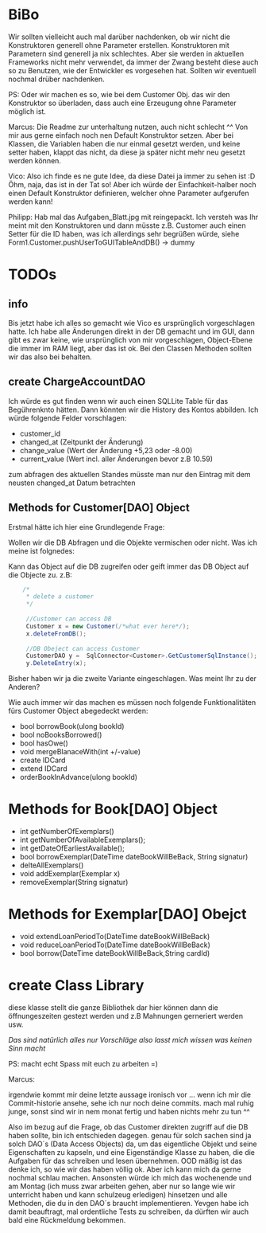 BiBo
====
Wir sollten vielleicht auch mal darüber nachdenken, ob wir nicht die Konstruktoren generell ohne Parameter erstellen.
Konstruktoren mit Parametern sind generell ja nix schlechtes. Aber sie werden in aktuellen Frameworks nicht mehr verwendet,
da immer der Zwang besteht diese auch so zu Benutzen, wie der Entwickler es vorgesehen hat.
Sollten wir eventuell nochmal drüber nachdenken.

PS: Oder wir machen es so, wie bei dem Customer Obj. das wir den Konstruktor so überladen, dass auch eine Erzeugung ohne
Parameter möglich ist.

Marcus:
Die Readme zur unterhaltung nutzen, auch nicht schlecht ^^
Von mir aus gerne einfach noch nen Default Konstruktor setzen. Aber bei Klassen, die Variablen haben die nur einmal gesetzt 
werden, und keine setter haben, klappt das nicht, da diese ja später nicht mehr neu gesetzt werden können.

Vico:
Also ich finde es ne gute Idee, da diese Datei ja immer zu sehen ist :D
Öhm, naja, das ist in der Tat so!
Aber ich würde der Einfachkeit-halber noch einen Default Konstruktor definieren, welcher ohne Parameter aufgerufen werden kann!

Philipp: Hab mal das Aufgaben_Blatt.jpg mit reingepackt. Ich versteh was Ihr meint mit den Konstruktoren und dann müsste z.B.
Customer auch einen Setter für die ID haben, was ich allerdings sehr begrüßen würde, siehe Form1.Customer.pushUserToGUITableAndDB() -> dummy

TODOs
=====

info
----
Bis jetzt habe ich alles so gemacht wie Vico es ursprünglich vorgeschlagen hatte. Ich habe alle Änderungen direkt in der DB gemacht und im GUI, dann gibt es zwar keine, wie ursprünglich von mir vorgeschlagen, Object-Ebene die immer im RAM liegt, aber das ist ok. Bei den Classen Methoden sollten wir das also bei behalten.

create ChargeAccountDAO
-----------------------
Ich würde es gut finden wenn wir auch einen SQLLite Table für das Begührenknto hätten.
Dann könnten wir die History des Kontos abbilden. Ich würde folgende Felder vorschlagen:
 
 * customer_id
 * changed_at (Zeitpunkt der Änderung)
 * change_value (Wert der Änderung +5,23 oder -8.00)
 * current_value (Wert incl. aller Änderungen bevor z.B 10.59)

zum abfragen des aktuellen Standes müsste man nur den Eintrag mit dem neusten changed_at Datum betrachten

Methods for Customer[DAO] Object
---------------------------

Erstmal hätte ich hier eine Grundlegende Frage:

Wollen wir die DB Abfragen und die Objekte vermischen oder nicht. Was ich meine ist folgnedes:

Kann das Object auf die DB zugreifen oder geift immer das DB Object auf die Objecte zu. z.B:
```cs
    /*
     * delete a customer
     */
     
     //Customer can access DB
     Customer x = new Customer(/*what ever here*/);
     x.deleteFromDB();
     
     //DB Obeject can access Customer
     CustomerDAO y =  SqlConnector<Customer>.GetCustomerSqlInstance();
     y.DeleteEntry(x);
```

Bisher haben wir ja die zweite Variante eingeschlagen. Was meint Ihr zu der Anderen?

Wie auch immer wir das machen es müssen noch folgende Funktionalitäten fürs Customer Object abegedeckt werden:
* bool borrowBook(ulong bookId)
* bool noBooksBorrowed()
* bool hasOwe()
* void mergeBlanaceWith(int +/-value) 
* create IDCard
* extend IDCard
* orderBookInAdvance(ulong bookId)

Methods for Book[DAO] Object
============================
* int getNumberOfExemplars()
* int getNumberOfAvailableExemplars();
* int getDateOfEarliestAvailable();
* bool borrowExemplar(DateTime dateBookWillBeBack, String signatur)
* delteAllExemplars()
* void addExemplar(Exemplar x)
* removeExemplar(String signatur)

Methods for Exemplar[DAO] Obejct
============
* void extendLoanPeriodTo(DateTime dateBookWillBeBack)
* void reduceLoanPeriodTo(DateTime dateBookWillBeBack)
* bool borrow(DateTime dateBookWillBeBack,String cardId)

create Class Library
====================
diese klasse stellt die ganze Bibliothek dar
hier können dann die öffnungeszeiten gestezt werden und z.B Mahnungen gerneriert werden usw.




*Das sind natürlich alles nur Vorschläge also lasst mich wissen was keinen Sinn macht*

PS: macht echt Spass mit euch zu arbeiten =)


Marcus:

irgendwie kommt mir deine letzte aussage ironisch vor ... wenn ich mir die Commit-historie ansehe, sehe ich nur noch
deine commits. mach mal ruhig junge, sonst sind wir in nem monat fertig und haben nichts mehr zu tun ^^

Also im bezug auf die Frage, ob das Customer direkten zugriff auf die DB haben sollte, bin ich entschieden dagegen.
genau für solch sachen sind ja solch DAO´s (Data Access Objects) da, um das eigentliche Objekt und seine Eigenschaften zu kapseln,
und eine Eigenständige Klasse zu haben, die die Aufgaben für das schreiben und lesen übernehmen.
OOD mäßig ist das denke ich, so wie wir das haben völlig ok. Aber ich kann mich da gerne nochmal schlau machen.
Ansonsten würde ich mich das wochenende und am Montag (ich muss zwar arbeiten gehen, aber nur so lange wie wir unterricht
haben und kann schulzeug erledigen) hinsetzen und alle Methoden, die du in den DAO´s braucht implementieren.
Yevgen habe ich damit beauftragt, mal ordentliche Tests zu schreiben, da dürften wir auch bald eine 
Rückmeldung bekommen.
    

